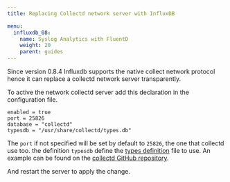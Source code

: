 ```yaml
---
title: Replacing Collectd network server with InfluxDB

menu:
  influxdb_08:
    name: Syslog Analytics with FluentD
    weight: 20
    parent: guides
---
```


Since version 0.8.4 Influxdb supports the native collect network protocol hence it can replace a collectd network server transparently.

To active the network collectd server add this declaration in the configuration file.
```[input_plugins.collectd]
enabled = true
port = 25826
database = "collectd"
typesdb = "/usr/share/collectd/types.db"
```

The ```port``` if not specified will be set by default to ```25826```, the one that collectd use too.
the definition ```typesdb``` define the [types definition](https://collectd.org/documentation/manpages/types.db.5.shtml) file to use. An example can be found on the [collectd GitHub repository](https://github.com/collectd/collectd/blob/master/src/types.db).

And restart the server to apply the change.
